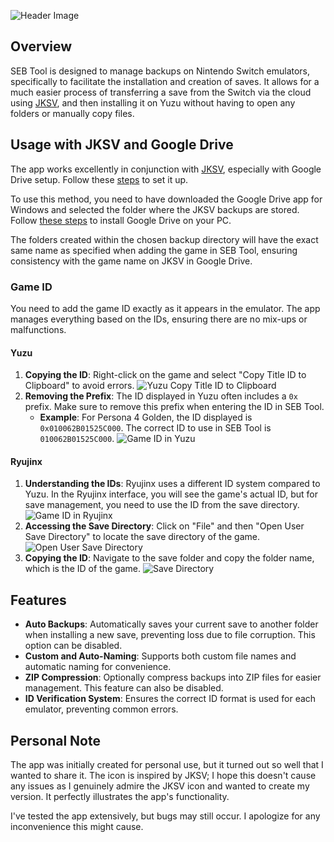![Header Image](https://i.imgur.com/PTtca5T.png)

## Overview

SEB Tool is designed to manage backups on Nintendo Switch emulators, specifically to facilitate the installation and creation of saves. It allows for a much easier process of transferring a save from the Switch via the cloud using [JKSV](https://github.com/J-D-K/JKSV/tree/master), and then installing it on Yuzu without having to open any folders or manually copy files.

## Usage with JKSV and Google Drive

The app works excellently in conjunction with [JKSV](https://github.com/J-D-K/JKSV/tree/master), especially with Google Drive setup. Follow these [steps](https://github.com/J-D-K/JKSV/blob/master/REMOTE_INSTRUCTIONS.MD) to set it up.

To use this method, you need to have downloaded the Google Drive app for Windows and selected the folder where the JKSV backups are stored. Follow [these steps](https://support.google.com/a/users/answer/13022292?hl) to install Google Drive on your PC.

The folders created within the chosen backup directory will have the exact same name as specified when adding the game in SEB Tool, ensuring consistency with the game name on JKSV in Google Drive.

### Game ID

You need to add the game ID exactly as it appears in the emulator. The app manages everything based on the IDs, ensuring there are no mix-ups or malfunctions.

#### Yuzu

1. **Copying the ID**: Right-click on the game and select "Copy Title ID to Clipboard" to avoid errors.
    ![Yuzu Copy Title ID to Clipboard](https://i.imgur.com/r7s4R3y.png)
2. **Removing the Prefix**: The ID displayed in Yuzu often includes a `0x` prefix. Make sure to remove this prefix when entering the ID in SEB Tool.
    - **Example**: For Persona 4 Golden, the ID displayed is `0x010062B01525C000`. The correct ID to use in SEB Tool is `010062B01525C000`.
    ![Game ID in Yuzu](https://i.imgur.com/4dl6Iux.png)

#### Ryujinx

1. **Understanding the IDs**: Ryujinx uses a different ID system compared to Yuzu. In the Ryujinx interface, you will see the game's actual ID, but for save management, you need to use the ID from the save directory.
    ![Game ID in Ryujinx](https://i.imgur.com/2W034ux.png)
2. **Accessing the Save Directory**: Click on "File" and then "Open User Save Directory" to locate the save directory of the game.
    ![Open User Save Directory](https://i.imgur.com/ELBHghd.png)
3. **Copying the ID**: Navigate to the save folder and copy the folder name, which is the ID of the game.
    ![Save Directory](https://i.imgur.com/ps14odq.png)

## Features

- **Auto Backups**: Automatically saves your current save to another folder when installing a new save, preventing loss due to file corruption. This option can be disabled.
- **Custom and Auto-Naming**: Supports both custom file names and automatic naming for convenience.
- **ZIP Compression**: Optionally compress backups into ZIP files for easier management. This feature can also be disabled.
- **ID Verification System**: Ensures the correct ID format is used for each emulator, preventing common errors.

## Personal Note

The app was initially created for personal use, but it turned out so well that I wanted to share it. The icon is inspired by JKSV; I hope this doesn't cause any issues as I genuinely admire the JKSV icon and wanted to create my version. It perfectly illustrates the app's functionality.

I've tested the app extensively, but bugs may still occur. I apologize for any inconvenience this might cause.
